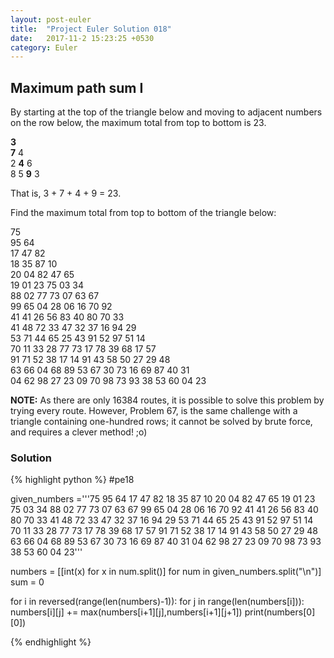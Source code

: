 ```yaml
---
layout: post-euler
title:  "Project Euler Solution 018"
date:   2017-11-2 15:23:25 +0530
category: Euler
---
```


<h2>Maximum path sum I</h2>
<div><p>By starting at the top of the triangle below and moving to adjacent numbers on the row below, the maximum total from top to bottom is 23.</p><p><span><b>3</b></span><br/><span><b>7</b></span> 4<br/>
2 <span><b>4</b></span> 6<br/>
8 5 <span><b>9</b></span> 3</p><p>That is, 3 + 7 + 4 + 9 = 23.</p><p>Find the maximum total from top to bottom of the triangle below:</p><p>75<br/>
95 64<br/>
17 47 82<br/>
18 35 87 10<br/>
20 04 82 47 65<br/>
19 01 23 75 03 34<br/>
88 02 77 73 07 63 67<br/>
99 65 04 28 06 16 70 92<br/>
41 41 26 56 83 40 80 70 33<br/>
41 48 72 33 47 32 37 16 94 29<br/>
53 71 44 65 25 43 91 52 97 51 14<br/>
70 11 33 28 77 73 17 78 39 68 17 57<br/>
91 71 52 38 17 14 91 43 58 50 27 29 48<br/>
63 66 04 68 89 53 67 30 73 16 69 87 40 31<br/>
04 62 98 27 23 09 70 98 73 93 38 53 60 04 23</p><p><b>NOTE:</b> As there are only 16384 routes, it is possible to solve this problem by trying every route. However, <a>Problem 67</a>, is the same challenge with a triangle containing one-hundred rows; it cannot be solved by brute force, and requires a clever method! ;o)</p></div>

### Solution

{% highlight python %}
#pe18

	
given_numbers ='''75
95 64
17 47 82
18 35 87 10
20 04 82 47 65
19 01 23 75 03 34
88 02 77 73 07 63 67
99 65 04 28 06 16 70 92
41 41 26 56 83 40 80 70 33
41 48 72 33 47 32 37 16 94 29
53 71 44 65 25 43 91 52 97 51 14
70 11 33 28 77 73 17 78 39 68 17 57
91 71 52 38 17 14 91 43 58 50 27 29 48
63 66 04 68 89 53 67 30 73 16 69 87 40 31
04 62 98 27 23 09 70 98 73 93 38 53 60 04 23'''

numbers = [[int(x) for x in num.split()] for num in given_numbers.split("\n")]
sum = 0

for i in reversed(range(len(numbers)-1)):
	for j in range(len(numbers[i])):
		numbers[i][j] += max(numbers[i+1][j],numbers[i+1][j+1])
print(numbers[0][0])

{% endhighlight %}
